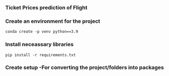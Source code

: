 ### Ticket Prices prediction of Flight

### Create an environment for the project

```
conda create -p venv python==3.9

```
### Install  neceassary libraries

```
pip install -r requirements.txt

```

### Create setup -For converting the project/folders  into packages

```

```